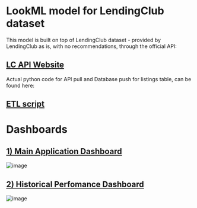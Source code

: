 
# LookML model for LendingClub dataset

This model is built on top of LendingClub dataset - provided by LendingClub as is, with no recommendations, through the official API:

## [LC API Website](http://www.lendingclub.com/developers/lc-api.action)

Actual python code for API pull and Database push for listings table, can be found here: 

## [ETL script](https://github.com/looker/lendingclub)


# Dashboards

## [1) Main Application Dashboard](https://sandbox.looker.com/dashboards/lending_club/application_pulse)
![image](https://cloud.githubusercontent.com/assets/1756903/8896021/91b45fba-33a3-11e5-97ac-e16dc3ce6e43.png)
## [2) Historical Perfomance Dashboard](https://sandbox.looker.com/dashboards/lending_club/historical_perfomance)
![image](https://cloud.githubusercontent.com/assets/1756903/8896018/744cd326-33a3-11e5-804f-9bd4f9cce434.png)

